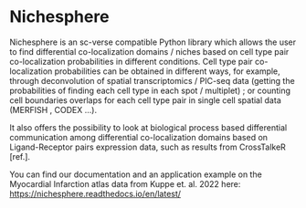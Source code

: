 # Nichesphere

Nichesphere is an sc-verse compatible Python library which allows the user to find differential co-localization domains / niches based on cell type pair co-localization probabilities in different conditions. Cell type pair co-localization probabilities can be obtained in different ways, for example, through deconvolution of spatial transcriptomics / PIC-seq data (getting the probabilities of finding each cell type in each spot / multiplet) ; or counting cell boundaries overlaps for each cell type pair in single cell spatial data (MERFISH , CODEX …).

It also offers the possibility to look at biological process based differential communication among differential co-localization domains based on Ligand-Receptor pairs expression data, such as results from CrossTalkeR [ref.].

You can find our documentation and an application example on the Myocardial Infarction atlas data from Kuppe et. al. 2022 here: https://nichesphere.readthedocs.io/en/latest/ 


